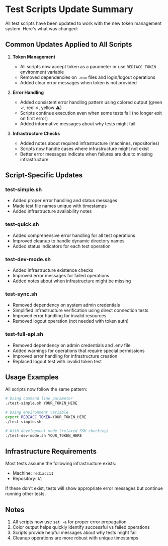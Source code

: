 # Test Scripts Update Summary

All test scripts have been updated to work with the new token management system. Here's what was changed:

## Common Updates Applied to All Scripts

1. **Token Management**
   - All scripts now accept token as a parameter or use `REDIACC_TOKEN` environment variable
   - Removed dependencies on `.env` files and login/logout operations
   - Added clear error messages when token is not provided

2. **Error Handling**
   - Added consistent error handling pattern using colored output (green ✓, red ✗, yellow ⚠)
   - Scripts continue execution even when some tests fail (no longer exit on first error)
   - Added informative messages about why tests might fail

3. **Infrastructure Checks**
   - Added notes about required infrastructure (machines, repositories)
   - Scripts now handle cases where infrastructure might not exist
   - Better error messages indicate when failures are due to missing infrastructure

## Script-Specific Updates

### test-simple.sh
- Added proper error handling and status messages
- Made test file names unique with timestamps
- Added infrastructure availability notes

### test-quick.sh
- Added comprehensive error handling for all test operations
- Improved cleanup to handle dynamic directory names
- Added status indicators for each test operation

### test-dev-mode.sh
- Added infrastructure existence checks
- Improved error messages for failed operations
- Added notes about when infrastructure might be missing

### test-sync.sh
- Removed dependency on system admin credentials
- Simplified infrastructure verification using direct connection tests
- Improved error handling for invalid resources
- Removed logout operation (not needed with token auth)

### test-full-api.sh
- Removed dependency on admin credentials and .env file
- Added warnings for operations that require special permissions
- Improved error handling for infrastructure creation
- Replaced logout test with invalid token test

## Usage Examples

All scripts now follow the same pattern:

```bash
# Using command line parameter
./test-simple.sh YOUR_TOKEN_HERE

# Using environment variable
export REDIACC_TOKEN=YOUR_TOKEN_HERE
./test-simple.sh

# With development mode (relaxed SSH checking)
./test-dev-mode.sh YOUR_TOKEN_HERE
```

## Infrastructure Requirements

Most tests assume the following infrastructure exists:
- Machine: `rediacc11`
- Repository: `A1`

If these don't exist, tests will show appropriate error messages but continue running other tests.

## Notes

1. All scripts now use `set -e` for proper error propagation
2. Color output helps quickly identify successful vs failed operations
3. Scripts provide helpful messages about why tests might fail
4. Cleanup operations are more robust with unique timestamps